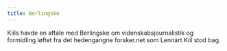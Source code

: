 ```yaml
---
title: Berlingske
---
```


Kiils havde en aftale med Berlingske om videnskabsjournalistik og formidling løftet fra det hedengangne forsker.net som Lennart Kiil stod bag.
